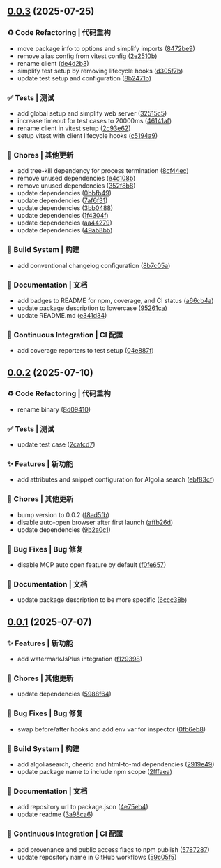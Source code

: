 ## [0.0.3](https://github.com/my-mcp-hub/doc-mcp-server/compare/v0.0.2...v0.0.3) (2025-07-25)


### ♻ Code Refactoring | 代码重构

* move package info to options and simplify imports ([8472be9](https://github.com/my-mcp-hub/doc-mcp-server/commit/8472be9d873dbdaa4f444ac6fb0def0b550bd9e8))
* remove alias config from vitest config ([2e2510b](https://github.com/my-mcp-hub/doc-mcp-server/commit/2e2510bb502608ac7a0634185283b8cdb4f86fd2))
* rename client ([de4d2b3](https://github.com/my-mcp-hub/doc-mcp-server/commit/de4d2b327c237955d55b2550d3a9eed056aa49e9))
* simplify test setup by removing lifecycle hooks ([d305f7b](https://github.com/my-mcp-hub/doc-mcp-server/commit/d305f7be6620c86f2e6a1e84300153e0911d2bf0))
* update test setup and configuration ([8b2471b](https://github.com/my-mcp-hub/doc-mcp-server/commit/8b2471bbe5dda5e3a063be8842646b7629b94a04))


### ✅ Tests | 测试

* add global setup and simplify web server ([32515c5](https://github.com/my-mcp-hub/doc-mcp-server/commit/32515c581dad98b29ba112277f8653ae458e7966))
* increase timeout for test cases to 20000ms ([46141af](https://github.com/my-mcp-hub/doc-mcp-server/commit/46141af43edaed3ce8630a3898995cc369c5abf3))
* rename client in vitest setup ([2c93e62](https://github.com/my-mcp-hub/doc-mcp-server/commit/2c93e62994d91ae141a38f0f517405435d04c703))
* setup vitest with client lifecycle hooks ([c5194a9](https://github.com/my-mcp-hub/doc-mcp-server/commit/c5194a90c05e2a69a6d94bf5376e2cae71df2d7e))


### 🎫 Chores | 其他更新

* add tree-kill dependency for process termination ([8cf44ec](https://github.com/my-mcp-hub/doc-mcp-server/commit/8cf44ec1b9635153671aef575c72e6840ad46266))
* remove unused dependencies ([e4c108b](https://github.com/my-mcp-hub/doc-mcp-server/commit/e4c108b39b9684541619f730842657f67ec3ea48))
* remove unused dependencies ([352f8b8](https://github.com/my-mcp-hub/doc-mcp-server/commit/352f8b8eb4608dfc3b93540a84c7b87baa0a6216))
* update dependencies ([0bbfb49](https://github.com/my-mcp-hub/doc-mcp-server/commit/0bbfb495ed96688e87d55ba525ff465d34ea3b88))
* update dependencies ([7af6f31](https://github.com/my-mcp-hub/doc-mcp-server/commit/7af6f31e5de534a18f293967be4561fed13fb084))
* update dependencies ([3bb0488](https://github.com/my-mcp-hub/doc-mcp-server/commit/3bb0488023580b450037651281e8c6679b2d77d1))
* update dependencies ([1f4304f](https://github.com/my-mcp-hub/doc-mcp-server/commit/1f4304f675884b214cdcf630912a4d94e0317698))
* update dependencies ([aa44279](https://github.com/my-mcp-hub/doc-mcp-server/commit/aa442798c8d3d9653903d46925715537584cfef0))
* update dependencies ([49ab8bb](https://github.com/my-mcp-hub/doc-mcp-server/commit/49ab8bb749cf9f4b14319d8eecb04bf541b090be))


### 👷‍ Build System | 构建

* add conventional changelog configuration ([8b7c05a](https://github.com/my-mcp-hub/doc-mcp-server/commit/8b7c05a6548c900b538ba1f9ef8c43be45ba2e7f))


### 📝 Documentation | 文档

* add badges to README for npm, coverage, and CI status ([a66cb4a](https://github.com/my-mcp-hub/doc-mcp-server/commit/a66cb4ac062265798bb631704c7808f2037acb4b))
* update package description to lowercase ([95261ca](https://github.com/my-mcp-hub/doc-mcp-server/commit/95261caf74ff93f979a5a7bc5d8cb784c721976b))
* update README.md ([e341d34](https://github.com/my-mcp-hub/doc-mcp-server/commit/e341d34a6a1ef4e88603ca8b98d20b0c6460aa87))


### 🔧 Continuous Integration | CI 配置

* add coverage reporters to test setup ([04e887f](https://github.com/my-mcp-hub/doc-mcp-server/commit/04e887f523730c51da4d7cc2292d8b7b8c04e384))



## [0.0.2](https://github.com/my-mcp-hub/doc-mcp-server/compare/v0.0.1...v0.0.2) (2025-07-10)


### ♻ Code Refactoring | 代码重构

* rename binary ([8d09410](https://github.com/my-mcp-hub/doc-mcp-server/commit/8d094105bd7d690935a71c9d92336a4936439557))


### ✅ Tests | 测试

* update test case ([2cafcd7](https://github.com/my-mcp-hub/doc-mcp-server/commit/2cafcd78fcff0e72cdb1d4d72c6d7e834d104333))


### ✨ Features | 新功能

* add attributes and snippet configuration for Algolia search ([ebf83cf](https://github.com/my-mcp-hub/doc-mcp-server/commit/ebf83cfd2ad8423cb1d1e469e461a7266dc3d304))


### 🎫 Chores | 其他更新

* bump version to 0.0.2 ([f8ad5fb](https://github.com/my-mcp-hub/doc-mcp-server/commit/f8ad5fb91fd1b99c04c2349b119cbe9175c7ab4e))
* disable auto-open browser after first launch ([affb26d](https://github.com/my-mcp-hub/doc-mcp-server/commit/affb26df8ce0eae8331f00bb5cf9408ff049e8b5))
* update dependencies ([9b2a0c1](https://github.com/my-mcp-hub/doc-mcp-server/commit/9b2a0c1d9a9028d166658c8dd579528307e731df))


### 🐛 Bug Fixes | Bug 修复

* disable MCP auto open feature by default ([f0fe657](https://github.com/my-mcp-hub/doc-mcp-server/commit/f0fe657b637cbcc4a40c09df447ab925ba8e8ff4))


### 📝 Documentation | 文档

* update package description to be more specific ([6ccc38b](https://github.com/my-mcp-hub/doc-mcp-server/commit/6ccc38bc264034e8fd9686b8c302c9ca0c1b49c6))



## [0.0.1](https://github.com/my-mcp-hub/doc-mcp-server/compare/0fb6eb8c4143034ef29ca5e09234f7f611f01293...v0.0.1) (2025-07-07)


### ✨ Features | 新功能

* add watermarkJsPlus integration ([f129398](https://github.com/my-mcp-hub/doc-mcp-server/commit/f129398abb4041c5d6d64187335c4781bd9ff18e))


### 🎫 Chores | 其他更新

* update dependencies ([5988f64](https://github.com/my-mcp-hub/doc-mcp-server/commit/5988f64e535e46c5a882e655e13b286a667353ad))


### 🐛 Bug Fixes | Bug 修复

* swap before/after hooks and add env var for inspector ([0fb6eb8](https://github.com/my-mcp-hub/doc-mcp-server/commit/0fb6eb8c4143034ef29ca5e09234f7f611f01293))


### 👷‍ Build System | 构建

* add algoliasearch, cheerio and html-to-md dependencies ([2919e49](https://github.com/my-mcp-hub/doc-mcp-server/commit/2919e4964accc3c0982227a7b44b7b32269e961f))
* update package name to include npm scope ([2fffaea](https://github.com/my-mcp-hub/doc-mcp-server/commit/2fffaea61cb20a13f3040b043cf01c420c7b7b0b))


### 📝 Documentation | 文档

* add repository url to package.json ([4e75eb4](https://github.com/my-mcp-hub/doc-mcp-server/commit/4e75eb46f183dadd92cf8ae9791e841a7d1400c2))
* update readme ([3a98ca6](https://github.com/my-mcp-hub/doc-mcp-server/commit/3a98ca63f705fb8041fbda60d7494f9005d9961e))


### 🔧 Continuous Integration | CI 配置

* add provenance and public access flags to npm publish ([5787287](https://github.com/my-mcp-hub/doc-mcp-server/commit/57872875a72860d182097a3e0b51cdcedb6f7d4f))
* update repository name in GitHub workflows ([59c05f5](https://github.com/my-mcp-hub/doc-mcp-server/commit/59c05f5be1724b81ad88c01cc4b098d7f3f62ce7))



